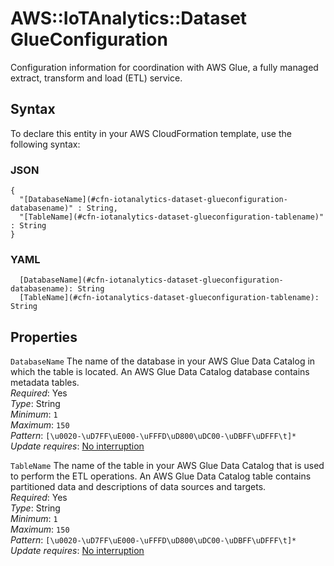 # AWS::IoTAnalytics::Dataset GlueConfiguration<a name="aws-properties-iotanalytics-dataset-glueconfiguration"></a>

Configuration information for coordination with AWS Glue, a fully managed extract, transform and load \(ETL\) service\.

## Syntax<a name="aws-properties-iotanalytics-dataset-glueconfiguration-syntax"></a>

To declare this entity in your AWS CloudFormation template, use the following syntax:

### JSON<a name="aws-properties-iotanalytics-dataset-glueconfiguration-syntax.json"></a>

```
{
  "[DatabaseName](#cfn-iotanalytics-dataset-glueconfiguration-databasename)" : String,
  "[TableName](#cfn-iotanalytics-dataset-glueconfiguration-tablename)" : String
}
```

### YAML<a name="aws-properties-iotanalytics-dataset-glueconfiguration-syntax.yaml"></a>

```
  [DatabaseName](#cfn-iotanalytics-dataset-glueconfiguration-databasename): String
  [TableName](#cfn-iotanalytics-dataset-glueconfiguration-tablename): String
```

## Properties<a name="aws-properties-iotanalytics-dataset-glueconfiguration-properties"></a>

`DatabaseName` <a name="cfn-iotanalytics-dataset-glueconfiguration-databasename"></a>
The name of the database in your AWS Glue Data Catalog in which the table is located\. An AWS Glue Data Catalog database contains metadata tables\.  
_Required_: Yes  
_Type_: String  
_Minimum_: `1`  
_Maximum_: `150`  
_Pattern_: `[\u0020-\uD7FF\uE000-\uFFFD\uD800\uDC00-\uDBFF\uDFFF\t]*`  
_Update requires_: [No interruption](https://docs.aws.amazon.com/AWSCloudFormation/latest/UserGuide/using-cfn-updating-stacks-update-behaviors.html#update-no-interrupt)

`TableName` <a name="cfn-iotanalytics-dataset-glueconfiguration-tablename"></a>
The name of the table in your AWS Glue Data Catalog that is used to perform the ETL operations\. An AWS Glue Data Catalog table contains partitioned data and descriptions of data sources and targets\.  
_Required_: Yes  
_Type_: String  
_Minimum_: `1`  
_Maximum_: `150`  
_Pattern_: `[\u0020-\uD7FF\uE000-\uFFFD\uD800\uDC00-\uDBFF\uDFFF\t]*`  
_Update requires_: [No interruption](https://docs.aws.amazon.com/AWSCloudFormation/latest/UserGuide/using-cfn-updating-stacks-update-behaviors.html#update-no-interrupt)
